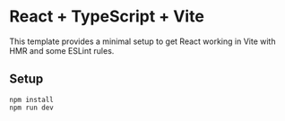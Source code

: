 # React + TypeScript + Vite

This template provides a minimal setup to get React working in Vite with HMR and some ESLint rules.

## Setup

```
npm install
npm run dev
```
